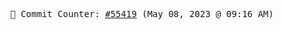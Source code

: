 <p align="center">
    <samp>
        📮 Commit Counter: <a href="https://github.com/Javascript-void0/Javascript-void0/commits/main">#55419</a> (May 08, 2023 @ 09:16 AM)
    </samp>
</p>